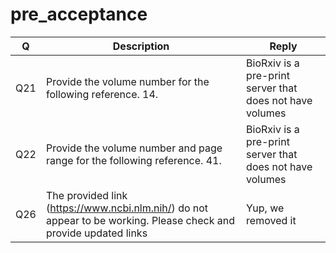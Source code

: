 # pre_acceptance

Q  |Description                                                                                                      |Reply
---|-----------------------------------------------------------------------------------------------------------------|--------------------------------------------------------
Q21|Provide the volume number for the following reference. 14.                                                       |BioRxiv is a pre-print server that does not have volumes
Q22|Provide the volume number and page range for the following reference. 41.                                        |BioRxiv is a pre-print server that does not have volumes
Q26|The provided link (https://www.ncbi.nlm.nih/) do not appear to be working. Please check and provide updated links|Yup, we removed it


